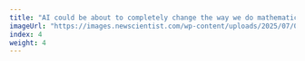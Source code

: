 ```yaml
---
title: "AI could be about to completely change the way we do mathematics"
imageUrl: "https://images.newscientist.com/wp-content/uploads/2025/07/04152101/SEI_257841124.jpg?width=788"
index: 4
weight: 4
---
```


